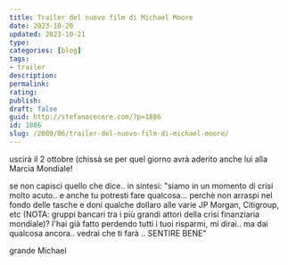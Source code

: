 ```yaml
---
title: Trailer del nuovo film di Michael Moore
date: 2023-10-20
updated: 2023-10-21
type: 
categories: [blog]
tags:
- trailer
description: 
permalink: 
rating: 
publish: 
draft: false
guid: http://stefanocecere.com/?p=1886
id: 1886
slug: /2009/06/trailer-del-nuovo-film-di-michael-moore/
---
```


uscirà il 2 ottobre (chissà se per quel giorno avrà aderito anche lui alla Marcia Mondiale!

se non capisci quello che dice.. in sintesi: "siamo in un momento di crisi molto acuto.. e anche tu potresti fare qualcosa… perchè non arraspi nel fondo delle tasche e doni qualche dollaro alle varie JP Morgan, Citigroup, etc (NOTA: gruppi bancari tra i più grandi attori della crisi finanziaria mondiale)? l'hai già fatto perdendo tutti i tuoi risparmi, mi dirai.. ma dai qualcosa ancora.. vedrai che ti farà .. SENTIRE BENE"

grande Michael